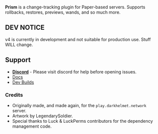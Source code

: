 **Prism** is a change-tracking plugin for Paper-based servers. Supports rollbacks, restores, previews, 
wands, and so much more.

## DEV NOTICE

v4 is currently in development and not suitable for production use. Stuff WILL change.

## Support

- [**Discord**][discord] - Please visit discord for help before opening issues.
- [Docs][docs]
- [Dev Builds][ci]

### Credits

- Originally made, and made again, for the `play.darkhelmet.network` server.
- Artwork by LegendarySoldier.
- Special thanks to Luck & LuckPerms contributors for the dependency management code.

[discord]: https://discord.gg/7FxZScH4EJ
[docs]: https://prism.readthedocs.io/en/latest
[ci]: https://ci.darkhelmet.network/job/Prism-v4/
